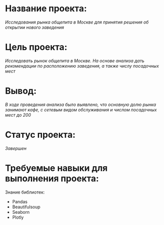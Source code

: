 # **Название проекта:**
  *Исследования рынка общепита в Москве для принятия решения об открытии нового заведения*
# **Цель проекта:**  
  *Исследовать рынок общепита в Москве. На основе анализа дать рекомендации по расположению заведения, а также числу посадочных мест*
# **Вывод:**
  *В ходе проведения анализа было выявлено, что основную долю рынка занимают кафе, с сетевым видом обслуживания и числом посадочных мест до 200*
# **Статус проекта:**
  *Завершен*
# **Требуемые навыки для выполнения проекта:**
  Знание библиотек:
  <ul>
    <li>Pandas</li>
    <li>Beautifulsoup</li>
    <li>Seaborn</li>
    <li>Plotly</li>
 </ul>
  
